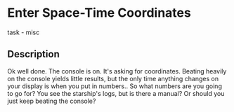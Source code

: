 # Enter Space-Time Coordinates
task - misc

## Description
Ok well done. The console is on. It's asking for coordinates. Beating heavily on the console yields little results, but the only time anything changes on your display is when you put in numbers.. So what numbers are you going to go for? You see the starship's logs, but is there a manual? Or should you just keep beating the console?
